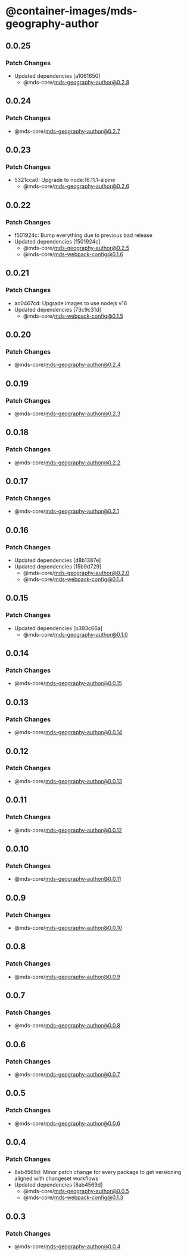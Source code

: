 # @container-images/mds-geography-author

## 0.0.25

### Patch Changes

- Updated dependencies [a1061650]
  - @mds-core/mds-geography-author@0.2.8

## 0.0.24

### Patch Changes

- @mds-core/mds-geography-author@0.2.7

## 0.0.23

### Patch Changes

- 5321cca0: Upgrade to node:16.11.1-alpine
  - @mds-core/mds-geography-author@0.2.6

## 0.0.22

### Patch Changes

- f501924c: Bump everything due to previous bad release
- Updated dependencies [f501924c]
  - @mds-core/mds-geography-author@0.2.5
  - @mds-core/mds-webpack-config@0.1.6

## 0.0.21

### Patch Changes

- ac0467cd: Upgrade images to use nodejs v16
- Updated dependencies [73c9c31d]
  - @mds-core/mds-webpack-config@0.1.5

## 0.0.20

### Patch Changes

- @mds-core/mds-geography-author@0.2.4

## 0.0.19

### Patch Changes

- @mds-core/mds-geography-author@0.2.3

## 0.0.18

### Patch Changes

- @mds-core/mds-geography-author@0.2.2

## 0.0.17

### Patch Changes

- @mds-core/mds-geography-author@0.2.1

## 0.0.16

### Patch Changes

- Updated dependencies [d8b1387e]
- Updated dependencies [15b9d729]
  - @mds-core/mds-geography-author@0.2.0
  - @mds-core/mds-webpack-config@0.1.4

## 0.0.15

### Patch Changes

- Updated dependencies [b393c66a]
  - @mds-core/mds-geography-author@0.1.0

## 0.0.14

### Patch Changes

- @mds-core/mds-geography-author@0.0.15

## 0.0.13

### Patch Changes

- @mds-core/mds-geography-author@0.0.14

## 0.0.12

### Patch Changes

- @mds-core/mds-geography-author@0.0.13

## 0.0.11

### Patch Changes

- @mds-core/mds-geography-author@0.0.12

## 0.0.10

### Patch Changes

- @mds-core/mds-geography-author@0.0.11

## 0.0.9

### Patch Changes

- @mds-core/mds-geography-author@0.0.10

## 0.0.8

### Patch Changes

- @mds-core/mds-geography-author@0.0.9

## 0.0.7

### Patch Changes

- @mds-core/mds-geography-author@0.0.8

## 0.0.6

### Patch Changes

- @mds-core/mds-geography-author@0.0.7

## 0.0.5

### Patch Changes

- @mds-core/mds-geography-author@0.0.6

## 0.0.4

### Patch Changes

- 8ab4569d: Minor patch change for every package to get versioning aligned with changeset workflows
- Updated dependencies [8ab4569d]
  - @mds-core/mds-geography-author@0.0.5
  - @mds-core/mds-webpack-config@0.1.3

## 0.0.3

### Patch Changes

- @mds-core/mds-geography-author@0.0.4
